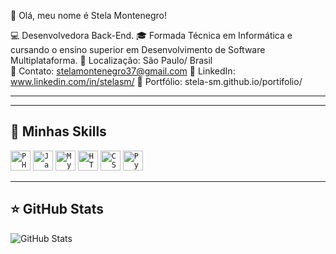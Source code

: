 💜 Olá, meu nome é Stela Montenegro!

💻 Desenvolvedora Back-End.
🎓 Formada Técnica em Informática e cursando o ensino superior em Desenvolvimento de Software Multiplataforma.
📍 Localização: São Paulo/ Brasil  
📧 Contato: stelamontenegro37@gmail.com
🔗 LinkedIn: www.linkedin.com/in/stelasm/
🔗 Portfólio: stela-sm.github.io/portifolio/

---
---

## 🚀 Minhas Skills


<code><img height="32" src="https://cdn.iconscout.com/icon/free/png-512/php-2752101-2284918.png" alt="PHP"/></code>
<code><img height="32" src="https://cdn.iconscout.com/icon/free/png-512/javascript-1-225993.png" alt="JavaScript"/></code>
<code><img height="32" src="https://cdn.iconscout.com/icon/free/png-512/mysql-21-1174941.png" alt="MySQL"/></code>
<code><img height="32" src="https://cdn.iconscout.com/icon/free/png-512/html5-40-1175193.png" alt="HTML"/></code>
<code><img height="32" src="https://cdn.iconscout.com/icon/free/png-512/css3-11-1175239.png" alt="CSS"/></code>
<code><img height="32" src="https://cdn.iconscout.com/icon/free/png-512/python-2-226051.png" alt="Python"/></code>

---

## ⭐ GitHub Stats

![GitHub Stats](https://github-readme-stats.vercel.app/api?username=stela-sm&show_icons=true)
